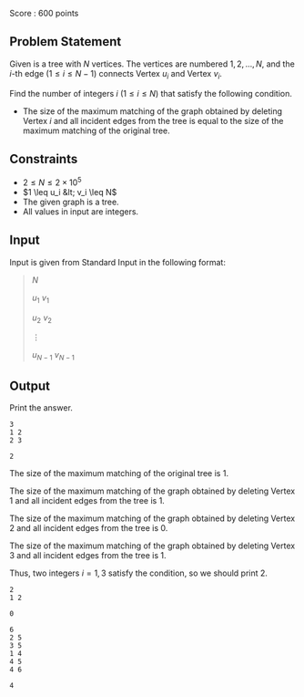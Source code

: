 Score : $600$ points

## Problem Statement

Given is a tree with $N$ vertices. The vertices are numbered $1,2,\ldots,N$, and the $i$-th edge $(1 \leq i \leq N-1)$ connects Vertex $u_i$ and Vertex $v_i$.

Find the number of integers $i$ $(1 \leq i \leq N)$ that satisfy the following condition.

- The size of the maximum matching of the graph obtained by deleting Vertex $i$ and all incident edges from the tree is equal to the size of the maximum matching of the original tree.

## Constraints

- $2 \leq N \leq 2 \times 10^5$
- $1 \leq u_i &lt; v_i \leq N$
- The given graph is a tree.
- All values in input are integers.

## Input

Input is given from Standard Input in the following format:

> $N$
> 
> $u_1$ $v_1$
> 
> $u_2$ $v_2$
> 
> $\vdots$
> 
> $u_{N-1}$ $v_{N-1}$

## Output

Print the answer.

```input1
3
1 2
2 3
```

```output1
2
```

The size of the maximum matching of the original tree is $1$.

The size of the maximum matching of the graph obtained by deleting Vertex $1$ and all incident edges from the tree is $1$.

The size of the maximum matching of the graph obtained by deleting Vertex $2$ and all incident edges from the tree is $0$.

The size of the maximum matching of the graph obtained by deleting Vertex $3$ and all incident edges from the tree is $1$.

Thus, two integers $i=1,3$ satisfy the condition, so we should print $2$.

```input2
2
1 2
```

```output2
0
```

```input3
6
2 5
3 5
1 4
4 5
4 6
```

```output3
4
```
